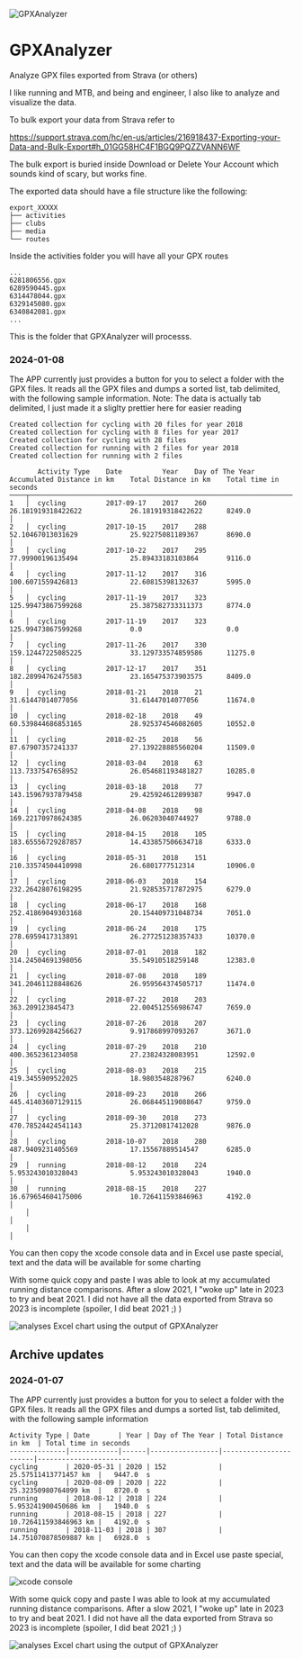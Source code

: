 ![GPXAnalyzer](gpxAnalyze.png)
# GPXAnalyzer
Analyze GPX files exported from Strava (or others)

I like running and MTB, and being and engineer, I also like to analyze and visualize the data.

To bulk export your data from Strava refer to

https://support.strava.com/hc/en-us/articles/216918437-Exporting-your-Data-and-Bulk-Export#h_01GG58HC4F1BGQ9PQZZVANN6WF

The bulk export is buried inside Download or Delete Your Account which sounds kind of scary, but works fine.

The exported data should have a file structure like the following:

```
export_XXXXX
├── activities
├── clubs
├── media
└── routes
```

Inside the activities folder you will have all your GPX routes
```
...
6281806556.gpx
6289590445.gpx
6314478044.gpx
6329145080.gpx
6340842081.gpx
...
```

This is the folder that GPXAnalyzer will processs.

### 2024-01-08

The APP currently just provides a button for you to select a folder with the GPX files.
It reads all the GPX files and dumps a sorted list, tab delimited, with the following sample information.
Note: The data is actually tab delimited, I just made it a sliglty prettier here for easier reading

```
Created collection for cycling with 20 files for year 2018
Created collection for cycling with 8 files for year 2017
Created collection for cycling with 28 files
Created collection for running with 2 files for year 2018
Created collection for running with 2 files

       Activity Type    Date          Year    Day of The Year    Accumulated Distance in km    Total Distance in km    Total time in seconds
────┬───────────────────────────────────────────────────────────────────────────────────────────────────────────────────────────────────────────┬────────────────────────────────
1   │  cycling          2017-09-17    2017    260                26.181919318422622            26.181919318422622      8249.0                   │
2   │  cycling          2017-10-15    2017    288                52.10467013031629             25.92275081189367       8690.0                   │
3   │  cycling          2017-10-22    2017    295                77.99900196135494             25.89433183103864       9116.0                   │
4   │  cycling          2017-11-12    2017    316                100.6071559426813             22.60815398132637       5995.0                   │
5   │  cycling          2017-11-19    2017    323                125.99473867599268            25.387582733311373      8774.0                   │
6   │  cycling          2017-11-19    2017    323                125.99473867599268            0.0                     0.0                      │
7   │  cycling          2017-11-26    2017    330                159.12447225085225            33.129733574859586      11275.0                  │
8   │  cycling          2017-12-17    2017    351                182.28994762475583            23.165475373903575      8409.0                   │
9   │  cycling          2018-01-21    2018    21                 31.61447014077056             31.61447014077056       11674.0                  │
10  │  cycling          2018-02-18    2018    49                 60.539844686853165            28.925374546082605      10552.0                  │
11  │  cycling          2018-02-25    2018    56                 87.67907357241337             27.139228885560204      11509.0                  │
12  │  cycling          2018-03-04    2018    63                 113.7337547658952             26.054681193481827      10285.0                  │
13  │  cycling          2018-03-18    2018    77                 143.15967937879458            29.425924612899387      9947.0                   │
14  │  cycling          2018-04-08    2018    98                 169.22170978624385            26.06203040744927       9788.0                   │
15  │  cycling          2018-04-15    2018    105                183.65556729287857            14.433857506634718      6333.0                   │
16  │  cycling          2018-05-31    2018    151                210.33574504410998            26.6801777512314        10906.0                  │
17  │  cycling          2018-06-03    2018    154                232.26428076198295            21.928535717872975      6279.0                   │
18  │  cycling          2018-06-17    2018    168                252.41869049303168            20.154409731048734      7051.0                   │
19  │  cycling          2018-06-24    2018    175                278.6959417313891             26.277251238357433      10370.0                  │
20  │  cycling          2018-07-01    2018    182                314.24504691398056            35.54910518259148       12383.0                  │
21  │  cycling          2018-07-08    2018    189                341.20461128848626            26.959564374505717      11474.0                  │
22  │  cycling          2018-07-22    2018    203                363.209123845473              22.004512556986747      7659.0                   │
23  │  cycling          2018-07-26    2018    207                373.12699284256627            9.917868997093267       3671.0                   │
24  │  cycling          2018-07-29    2018    210                400.3652361234058             27.23824328083951       12592.0                  │
25  │  cycling          2018-08-03    2018    215                419.3455909522025             18.9803548287967        6240.0                   │
26  │  cycling          2018-09-23    2018    266                445.41403607129115            26.068445119088647      9759.0                   │
27  │  cycling          2018-09-30    2018    273                470.78524424541143            25.37120817412028       9876.0                   │
28  │  cycling          2018-10-07    2018    280                487.9409231405569             17.15567889514547       6285.0                   │
29  │  running          2018-08-12    2018    224                5.953243010328043             5.953243010328043       1940.0                   │
30  │  running          2018-08-15    2018    227                16.679654604175006            10.726411593846963      4192.0                   │
    │                                                                                                                                           │
    │                                                                                                                                           │
```

You can then copy the xcode console data and in Excel use paste special, text and the data will be available
for some charting

With some quick copy and paste I was able to look at my accumulated running distance comparisons.
After a slow 2021, I "woke up" late in 2023 to try and beat 2021. I did not have all the data
exported from Strava so 2023 is incomplete (spoiler, I did beat 2021 ;) )

![analyses](imageAssets/analysis.png)
Excel chart using the output of GPXAnalyzer



## Archive updates

### 2024-01-07

The APP currently just provides a button for you to select a folder with the GPX files.
It reads all the GPX files and dumps a sorted list, tab delimited, with the following sample information

```
Activity Type | Date       | Year | Day of The Year | Total Distance in km  | Total time in seconds
--------------|------------|------|-----------------|-----------------------|-----------------------
cycling	      | 2020-05-31 | 2020 | 152             | 25.57511413771457 km  |	9447.0	s
cycling	      | 2020-08-09 | 2020 | 222	            | 25.32350980764099	km  |	8720.0	s
running	      | 2018-08-12 | 2018 | 224             | 5.953241900450686 km  |	1940.0	s
running	      | 2018-08-15 | 2018 | 227	            | 10.726411593846963 km |	4192.0	s
running	      | 2018-11-03 | 2018 | 307	            | 14.751070878509887 km |	6928.0	s
```

You can then copy the xcode console data and in Excel use paste special, text and the data will be available
for some charting

![xcode console](imageAssets/xcode_console.png)

With some quick copy and paste I was able to look at my accumulated running distance comparisons.
After a slow 2021, I "woke up" late in 2023 to try and beat 2021. I did not have all the data
exported from Strava so 2023 is incomplete (spoiler, I did beat 2021 ;) )

![analyses](imageAssets/analysis.png)
Excel chart using the output of GPXAnalyzer



